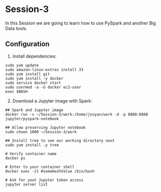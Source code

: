 # Session-3
In this Session we are going to learn how to use PySpark and another Big Data tools.

## Configuration
1. Install dependencies:
```
sudo yum update
sudo amazon-linux-extras install 33
sudo yum install git
sudo yum install -y docker
sudo service docker start
sudo usermod -a -G docker ec2-user
exec $BASH
```

2. Download a Jupyter image with Spark:
```
## Spark and Jupyter image
docker run -v ~/Session-3/work:/home/jovyan/work -d -p 8080:8888 jupyter/pyspark-notebook
 
## Allow preserving Jupyter notebook
sudo chown 1000 ~/Session-3/work
 
## Install tree to see our working directory next
sudo yum install -y tree

# Verify container name
docker ps

# Enter to your container shell
docker exec -it #someHashValue /bin/bash

# Ask for yout Jupyter token access
jupyter server list
```
